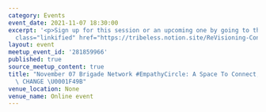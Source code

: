 ```yaml
---
category: Events
event_date: 2021-11-07 18:30:00
excerpt: '<p>Sign up for this session or an upcoming one by going to this link: <a
  class="linkified" href="https://tribeless.notion.site/ReVisioning-Conversations-Creating-A-Space-To-Connect-Reflect-Breathe-47a5b5991d09459988ca66ce8d64e9ca">https://tribeless.notion.site/ReVisioning-Conversations-Creating-A-Space-To-Connect-Reflect-Breathe-47a5b5991d09459988ca66ce8d64e9ca</a></p>'
layout: event
meetup_event_id: '281859966'
published: true
source_meetup_content: true
title: "November 07 Brigade Network #EmpathyCircle: A Space To Connect, Reflect on\
  \ CHANGE \U0001F49B"
venue_location: None
venue_name: Online event
---
```

